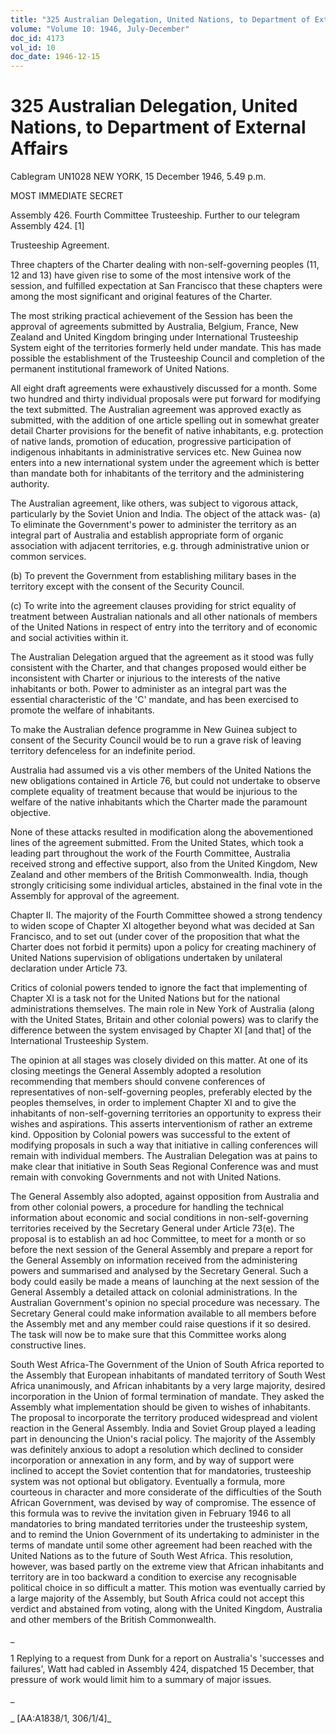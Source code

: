 ```yaml
---
title: "325 Australian Delegation, United Nations, to Department of External Affairs"
volume: "Volume 10: 1946, July-December"
doc_id: 4173
vol_id: 10
doc_date: 1946-12-15
---
```


# 325 Australian Delegation, United Nations, to Department of External Affairs

Cablegram UN1028 NEW YORK, 15 December 1946, 5.49 p.m.

MOST IMMEDIATE SECRET

Assembly 426. Fourth Committee Trusteeship. Further to our telegram Assembly 424. [1]

Trusteeship Agreement.

Three chapters of the Charter dealing with non-self-governing peoples (11, 12 and 13) have given rise to some of the most intensive work of the session, and fulfilled expectation at San Francisco that these chapters were among the most significant and original features of the Charter.

The most striking practical achievement of the Session has been the approval of agreements submitted by Australia, Belgium, France, New Zealand and United Kingdom bringing under International Trusteeship System eight of the territories formerly held under mandate. This has made possible the establishment of the Trusteeship Council and completion of the permanent institutional framework of United Nations.

All eight draft agreements were exhaustively discussed for a month. Some two hundred and thirty individual proposals were put forward for modifying the text submitted. The Australian agreement was approved exactly as submitted, with the addition of one article spelling out in somewhat greater detail Charter provisions for the benefit of native inhabitants, e.g. protection of native lands, promotion of education, progressive participation of indigenous inhabitants in administrative services etc. New Guinea now enters into a new international system under the agreement which is better than mandate both for inhabitants of the territory and the administering authority.

The Australian agreement, like others, was subject to vigorous attack, particularly by the Soviet Union and India. The object of the attack was- (a) To eliminate the Government's power to administer the territory as an integral part of Australia and establish appropriate form of organic association with adjacent territories, e.g. through administrative union or common services.

(b) To prevent the Government from establishing military bases in the territory except with the consent of the Security Council.

(c) To write into the agreement clauses providing for strict equality of treatment between Australian nationals and all other nationals of members of the United Nations in respect of entry into the territory and of economic and social activities within it.

The Australian Delegation argued that the agreement as it stood was fully consistent with the Charter, and that changes proposed would either be inconsistent with Charter or injurious to the interests of the native inhabitants or both. Power to administer as an integral part was the essential characteristic of the 'C' mandate, and has been exercised to promote the welfare of inhabitants.

To make the Australian defence programme in New Guinea subject to consent of the Security Council would be to run a grave risk of leaving territory defenceless for an indefinite period.

Australia had assumed vis a vis other members of the United Nations the new obligations contained in Article 76, but could not undertake to observe complete equality of treatment because that would be injurious to the welfare of the native inhabitants which the Charter made the paramount objective.

None of these attacks resulted in modification along the abovementioned lines of the agreement submitted. From the United States, which took a leading part throughout the work of the Fourth Committee, Australia received strong and effective support, also from the United Kingdom, New Zealand and other members of the British Commonwealth. India, though strongly criticising some individual articles, abstained in the final vote in the Assembly for approval of the agreement.

Chapter II. The majority of the Fourth Committee showed a strong tendency to widen scope of Chapter XI altogether beyond what was decided at San Francisco, and to set out (under cover of the proposition that what the Charter does not forbid it permits) upon a policy for creating machinery of United Nations supervision of obligations undertaken by unilateral declaration under Article 73.

Critics of colonial powers tended to ignore the fact that implementing of Chapter XI is a task not for the United Nations but for the national administrations themselves. The main role in New York of Australia (along with the United States, Britain and other colonial powers) was to clarify the difference between the system envisaged by Chapter XI [and that] of the International Trusteeship System.

The opinion at all stages was closely divided on this matter. At one of its closing meetings the General Assembly adopted a resolution recommending that members should convene conferences of representatives of non-self-governing peoples, preferably elected by the peoples themselves, in order to implement Chapter XI and to give the inhabitants of non-self-governing territories an opportunity to express their wishes and aspirations. This asserts interventionism of rather an extreme kind. Opposition by Colonial powers was successful to the extent of modifying proposals in such a way that initiative in calling conferences will remain with individual members. The Australian Delegation was at pains to make clear that initiative in South Seas Regional Conference was and must remain with convoking Governments and not with United Nations.

The General Assembly also adopted, against opposition from Australia and from other colonial powers, a procedure for handling the technical information about economic and social conditions in non-self-governing territories received by the Secretary General under Article 73(e). The proposal is to establish an ad hoc Committee, to meet for a month or so before the next session of the General Assembly and prepare a report for the General Assembly on information received from the administering powers and summarised and analysed by the Secretary General. Such a body could easily be made a means of launching at the next session of the General Assembly a detailed attack on colonial administrations. In the Australian Government's opinion no special procedure was necessary. The Secretary General could make information available to all members before the Assembly met and any member could raise questions if it so desired. The task will now be to make sure that this Committee works along constructive lines.

South West Africa-The Government of the Union of South Africa reported to the Assembly that European inhabitants of mandated territory of South West Africa unanimously, and African inhabitants by a very large majority, desired incorporation in the Union of formal termination of mandate. They asked the Assembly what implementation should be given to wishes of inhabitants. The proposal to incorporate the territory produced widespread and violent reaction in the General Assembly. India and Soviet Group played a leading part in denouncing the Union's racial policy. The majority of the Assembly was definitely anxious to adopt a resolution which declined to consider incorporation or annexation in any form, and by way of support were inclined to accept the Soviet contention that for mandatories, trusteeship system was not optional but obligatory. Eventually a formula, more courteous in character and more considerate of the difficulties of the South African Government, was devised by way of compromise. The essence of this formula was to revive the invitation given in February 1946 to all mandatories to bring mandated territories under the trusteeship system, and to remind the Union Government of its undertaking to administer in the terms of mandate until some other agreement had been reached with the United Nations as to the future of South West Africa. This resolution, however, was based partly on the extreme view that African inhabitants and territory are in too backward a condition to exercise any recognisable political choice in so difficult a matter. This motion was eventually carried by a large majority of the Assembly, but South Africa could not accept this verdict and abstained from voting, along with the United Kingdom, Australia and other members of the British Commonwealth.

_

1 Replying to a request from Dunk for a report on Australia's 'successes and failures', Watt had cabled in Assembly 424, dispatched 15 December, that pressure of work would limit him to a summary of major issues.

_

_ [AA:A1838/1, 306/1/4]_
